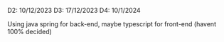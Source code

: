 D2: 10/12/2023
D3: 17/12/2023
D4: 10/1/2024

Using java spring for back-end, maybe typescript for front-end (havent 100% decided)
